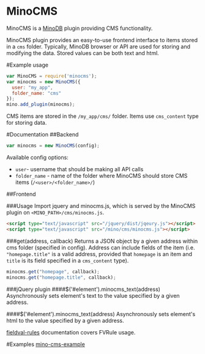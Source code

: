 MinoCMS
==========

MinoCMS is a [MinoDB](https://github.com/Mino/MinoDB/) plugin providing CMS functionality. 

MinoCMS plugin provides an easy-to-use frontend interface to items stored in a ```cms``` folder. Typically, MinoDB browser or API are used for storing and modifying the data. Stored values can be both text and html.

#Example usage

```javascript
var MinoCMS = require('minocms');
var minocms = new MinoCMS({
  user: "my_app",
  folder_name: "cms"
});
mino.add_plugin(minocms);
```

CMS items are stored in the ```/my_app/cms/``` folder. Items use ```cms_content``` type for storing data.

#Documentation
##Backend
```javascript
var minocms = new MinoCMS(config);
```

Available config options:
* ```user```- username that should be making all API calls
* ```folder_name``` - name of the folder where MinoCMS should store CMS items (```/<user>/<folder_name>/```)

##Frontend

###Usage
Import jquery and minocms.js, which is served by the MinoCMS plugin on ```<MINO_PATH>/cms/minocms.js```.
```html
<script type="text/javascript" src="/jquery/dist/jqeury.js"></script>
<script type="text/javascript" src="/mino/cms/minocms.js"></script>
```

###get(address, callback)
Returns a JSON object by a given address within cms folder (specified in config). Address can include fields of the item (i.e. ```"homepage.title"``` is a valid address, provided that ```homepage``` is an item and ```title``` is its field specified in a ```cms_content``` type).

```javascript
minocms.get("homepage", callback);
minocms.get("homepage.title", callback);
```

###jQuery plugin
####$('#element').minocms_text(address)
Asynchronously sets element's text to the value specified by a given address.

####$('#element').minocms_text(address)
Asynchronously sets element's html to the value specified by a given address.

[fieldval-rules](https://github.com/FieldVal/fieldval-rules-js) documentation covers FVRule usage.

#Examples
[mino-cms-example](https://github.com/bestan/mino-cms-example)
